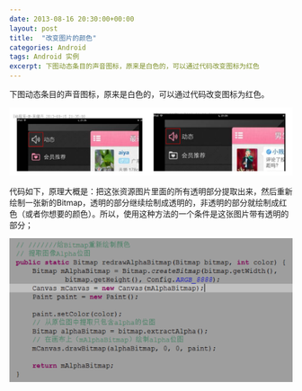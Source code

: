 ```yaml
---
date: 2013-08-16 20:30:00+00:00
layout: post
title:  "改变图片的颜色"
categories: Android
tags: Android 实例
excerpt: 下图动态条目的声音图标，原来是白色的，可以通过代码改变图标为红色
---
```


下图动态条目的声音图标，原来是白色的，可以通过代码改变图标为红色。

![img](/assets/2013-08-16-android-icon-color.png)

代码如下，原理大概是：把这张资源图片里面的所有透明部分提取出来，然后重新绘制一张新的Bitmap，透明的部分继续绘制成透明的，非透明的部分就绘制成红色（或者你想要的颜色）。所以，使用这种方法的一个条件是这张图片带有透明的部分；

![img](/assets/2013-08-16-android-icon-color-2.png)


